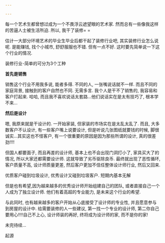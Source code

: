 ```yaml
---

---
```


  每一个艺术生都曾想过成为一个不畏浮云遮望眼的艺术家. 然而总有一些像我这样的苦逼人士被生活所迫. 所以, 我干了装修= =

  估计一大部分环境艺术的毕业生毕业后都干起了装修行业吧, 其实装修行业怎么说呢. 是能赚钱, 找个小城市, 舒舒服服也不错. 但有一点不好. 这时要先简单说一下这个行业的情况.

<!--more-->

  装修行业-简单的可分为3个工种

**首先是销售**

销售这个行业不用我多说, 能者多得. 不同的人, 一张嘴说话就不一样. 而且不同的家庭背景, 接触到的客户自然也不同. 无需多言. 我个人是干不了销售的, 我容易和客户打起来. 哈哈, 而且我不喜欢说话太套路...他们说话实在是太有技巧了, 根本学不来...

**然后是设计**

嗯, 我原来就是干设计的. 一开始家装, 但家装的市场实在是太乱太乱了. 而且, 大多数客户不认设计, 有一些客户嘴上说要设计, 但是听说几张图纸就要钱的时候, 脚很诚实...其实这也不怪客户, 有一个很重要的原因是因为那些所谓的设计, 真的很差劲!!!!

但国人都要面子, 而且再差的设计师, 基本上也不会出现门洞打小了, 家具买大了的情况, 所以大家还都需要设计师. 这就导致了劣币驱除良币. 最终就出现了恶性循环, 客户质量不高, 设计师质量更差, 然后客户更加不信任整体设计师行业, 然后又回来. 

优质客户碰到垃圾设计, 优秀设计又碰到垃圾客户. 短期内基本无解

但是也有希望,因为越来越多的优秀设计师开始组建自己的团队, 或者直接自己一个人成为了独立设计师. 他们有着高超的专业能力, 是未来这个行业的希望.

与此同时, 也有越来越多的客户开始从心底接受了设计师的专业性, 并且愿意参与到房屋的设计中. 给需要装修的人一些建议, 第一找一个专业的设计师, 第二你自己要用心!!!!自己不上心, 设计师装的再好, 终将成为设计师的家, 而不是你的家!

未完待续...

起源

